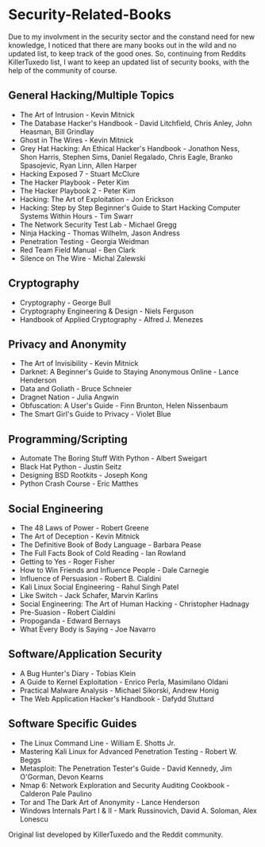 # Security-Related-Books

Due to my involvment in the security sector and the constand need for new knowledge, I noticed that there are many books out in the wild and no updated list, to keep track of the good ones. So, continuing from Reddits KillerTuxedo list, I want to keep an updated list of security books, with the help of the community of course.

## General Hacking/Multiple Topics

  * The Art of Intrusion - Kevin Mitnick
  * The Database Hacker's Handbook - David Litchfield, Chris Anley, John Heasman, Bill Grindlay
  * Ghost in The Wires - Kevin Mitnick
  * Grey Hat Hacking: An Ethical Hacker's Handbook - Jonathon Ness, Shon Harris, Stephen Sims, Daniel Regalado, Chris Eagle, Branko Spasojevic, Ryan Linn, Allen Harper
  * Hacking Exposed 7 - Stuart McClure
  * The Hacker Playbook - Peter Kim
  * The Hacker Playbook 2 - Peter Kim
  * Hacking: The Art of Exploitation - Jon Erickson
  * Hacking: Step by Step Beginner's Guide to Start Hacking Computer Systems Within Hours - Tim Swarr
  * The Network Security Test Lab - Michael Gregg
  * Ninja Hacking - Thomas Wilhelm, Jason Andress
  * Penetration Testing - Georgia Weidman
  * Red Team Field Manual - Ben Clark
  * Silence on The Wire - Michal Zalewski


## Cryptography

  * Cryptography - George Bull
  * Cryptography Engineering & Design - Niels Ferguson
  * Handbook of Applied Cryptography - Alfred J. Menezes


## Privacy and Anonymity

  * The Art of Invisibility - Kevin Mitnick
  * Darknet: A Beginner's Guide to Staying Anonymous Online - Lance Henderson
  * Data and Goliath - Bruce Schneier
  * Dragnet Nation - Julia Angwin
  * Obfuscation: A User's Guide - Finn Brunton, Helen Nissenbaum
  * The Smart Girl's Guide to Privacy - Violet Blue


## Programming/Scripting

  * Automate The Boring Stuff With Python - Albert Sweigart
  * Black Hat Python - Justin Seitz
  * Designing BSD Rootkits - Joseph Kong
  * Python Crash Course - Eric Matthes  


## Social Engineering

  * The 48 Laws of Power - Robert Greene
  * The Art of Deception - Kevin Mitnick
  * The Definitive Book of Body Language - Barbara Pease
  * The Full Facts Book of Cold Reading - Ian Rowland
  * Getting to Yes - Roger Fisher
  * How to Win Friends and Influence People - Dale Carnegie
  * Influence of Persuasion - Robert B. Cialdini
  * Kali Linux Social Engineering - Rahul Singh Patel
  * Like Switch - Jack Schafer, Marvin Karlins
  * Social Engineering: The Art of Human Hacking - Christopher Hadnagy
  * Pre-Suasion - Robert Cialdini
  * Propoganda - Edward Bernays
  * What Every Body is Saying - Joe Navarro


## Software/Application Security

  * A Bug Hunter's Diary - Tobias Klein
  * A Guide to Kernel Exploitation - Enrico Perla, Masimilano Oldani
  * Practical Malware Analysis - Michael Sikorski, Andrew Honig
  * The Web Application Hacker's Handbook - Dafydd Stuttard


## Software Specific Guides

  * The Linux Command Line - William E. Shotts Jr.
  * Mastering Kali Linux for Advanced Penetration Testing - Robert W. Beggs
  * Metasploit: The Penetration Tester's Guide - David Kennedy, Jim O'Gorman, Devon Kearns
  * Nmap 6: Network Exploration and Security Auditing Cookbook - Calderon Pale Paulino
  * Tor and The Dark Art of Anonymity - Lance Henderson
  * Windows Internals Part I & II - Mark Russinovich, David A. Soloman, Alex Lonescu 

Original list developed by KillerTuxedo and the Reddit community.

